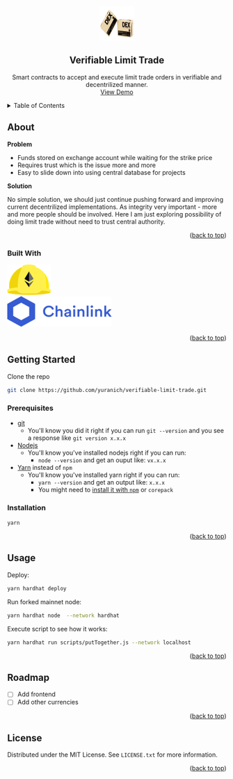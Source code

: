 <a name="readme-top"></a>


<!-- PROJECT LOGO -->
<br />
<div align="center">
  <a href="https://github.com/yuranich/verifiable-limit-trade">
    <img src="images/dex.png" alt="Logo" width="80" height="80">
  </a>

<h2 align="center">Verifiable Limit Trade</h3>

  <p align="center">
    Smart contracts to accept and execute limit trade orders in verifiable and decentrilized manner.
    <br />
    <a href="https://youtu.be/6gFiSFbpynw">View Demo</a>
  </p>
</div>



<!-- TABLE OF CONTENTS -->
<details>
  <summary>Table of Contents</summary>
  <ol>
    <li>
      <a href="#about-the-project">About</a>
      <ul>
        <li><a href="#built-with">Built With</a></li>
      </ul>
    </li>
    <li>
      <a href="#getting-started">Getting Started</a>
      <ul>
        <li><a href="#prerequisites">Prerequisites</a></li>
        <li><a href="#installation">Installation</a></li>
      </ul>
    </li>
    <li><a href="#usage">Usage</a></li>
    <li><a href="#roadmap">Roadmap</a></li>
  </ol>
</details>



<!-- ABOUT THE PROJECT -->
## About

**Problem**

* Funds stored on exchange account while waiting for the strike price
* Requires trust which is the issue more and more
* Easy to slide down into using central database for projects

**Solution**

No simple solution, we should just continue pushing forward and improving current decentrilized implementations.
As integrity very important - more and more people should be involved.
Here I am just exploring possibility of doing limit trade without need to trust central authority.


<p align="right">(<a href="#readme-top">back to top</a>)</p>



### Built With

<!-- * [![Hardhat][Hardhat]][Hardhat-url]
* [![Chainlink][Chainlink]][Chainlink-url] -->
<a href="https://hardhat.org/">
<img src="images/hardhat-logo.png" alt="Hardhat" width="100" height="70"/>
</a>
<br />
<a href="https://chain.link/">
<img src="images/chainlink-logo.png" alt="Chainlink" width="240" height="70"/>
</a>


<p align="right">(<a href="#readme-top">back to top</a>)</p>



<!-- GETTING STARTED -->
## Getting Started

Clone the repo
   ```sh
   git clone https://github.com/yuranich/verifiable-limit-trade.git
   ```

### Prerequisites

- [git](https://git-scm.com/book/en/v2/Getting-Started-Installing-Git)
  - You'll know you did it right if you can run `git --version` and you see a response like `git version x.x.x`
- [Nodejs](https://nodejs.org/en/)
  - You'll know you've installed nodejs right if you can run:
    - `node --version` and get an ouput like: `vx.x.x`
- [Yarn](https://yarnpkg.com/getting-started/install) instead of `npm`
  - You'll know you've installed yarn right if you can run:
    - `yarn --version` and get an output like: `x.x.x`
    - You might need to [install it with `npm`](https://classic.yarnpkg.com/lang/en/docs/install/) or `corepack`

### Installation

```sh
yarn
```

<p align="right">(<a href="#readme-top">back to top</a>)</p>



<!-- USAGE EXAMPLES -->
## Usage

Deploy:

```sh
yarn hardhat deploy
```

Run forked mainnet node:

```sh
yarn hardhat node  --network hardhat
```

Execute script to see how it works:

```sh
yarn hardhat run scripts/putTogether.js --network localhost
```

<p align="right">(<a href="#readme-top">back to top</a>)</p>



<!-- ROADMAP -->
## Roadmap

- [ ] Add frontend
- [ ] Add other currencies

<p align="right">(<a href="#readme-top">back to top</a>)</p>


<!-- LICENSE -->
## License

Distributed under the MIT License. See `LICENSE.txt` for more information.

<p align="right">(<a href="#readme-top">back to top</a>)</p>
